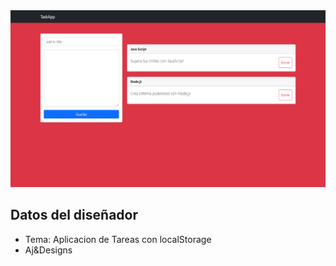 <img src="assets/presentation.png">

## Datos del diseñador

- Tema: Aplicacion de Tareas con localStorage
- Aj&Designs
